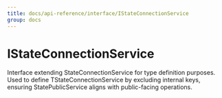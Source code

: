 ```yaml
---
title: docs/api-reference/interface/IStateConnectionService
group: docs
---
```


# IStateConnectionService

Interface extending StateConnectionService for type definition purposes.
Used to define TStateConnectionService by excluding internal keys, ensuring StatePublicService aligns with public-facing operations.
